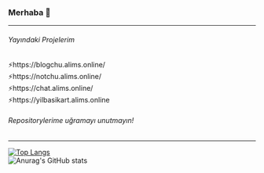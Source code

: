 ### Merhaba 👋

<hr>
  <h6>Yayındaki Projelerim</h6>
⚡https://blogchu.alims.online/ <br>
⚡https://notchu.alims.online/  <br>
⚡https://chat.alims.online/  <br>
⚡https://yilbasikart.alims.online  
<h6>Repositorylerime uğramayı unutmayın!</h6>
<hr>

[![Top Langs](https://github-readme-stats.vercel.app/api/top-langs/?username=alionboard&layout=compact&locale=tr)](https://github.com/anuraghazra/github-readme-stats)  
![Anurag's GitHub stats](https://github-readme-stats.vercel.app/api?username=alionboard&show_icons=true&hide=issues&count_private=true&locale=tr)  

